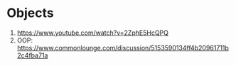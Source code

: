 # Objects

1. https://www.youtube.com/watch?v=2ZphE5HcQPQ
2. OOP: https://www.commonlounge.com/discussion/5153590134ff4b20961711b2c4fba71a
